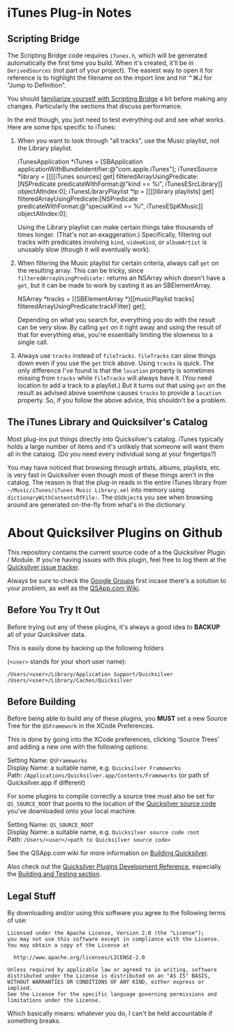 # iTunes Plug-in Notes #

## Scripting Bridge ##

The Scripting Bridge code requires `iTunes.h`, which will be generated automatically the first time you build. When it's created, it'll be in `DerivedSources` (not part of your project). The easiest way to open it for reference is to highlight the filename on the import line and hit ⌃⌘J for "Jump to Definition".

You should [familiarize yourself with Scripting Bridge][sbdoc] a bit before making any changes. Particularly the sections that discuss performance.

In the end though, you just need to test everything out and see what works. Here are some tips specific to iTunes:

  1. When you want to look through "all tracks", use the Music playlist, not the Library playlist.
  
        iTunesApplication *iTunes = [SBApplication applicationWithBundleIdentifier:@"com.apple.iTunes"];
        iTunesSource *library = [[[[iTunes sources] get] filteredArrayUsingPredicate:[NSPredicate predicateWithFormat:@"kind == %i", iTunesESrcLibrary]] objectAtIndex:0];
        iTunesLibraryPlaylist *lp = [[[[library playlists] get] filteredArrayUsingPredicate:[NSPredicate predicateWithFormat:@"specialKind == %i", iTunesESpKMusic]] objectAtIndex:0];
  
     Using the Library playlist can make certain things take thousands of times longer. (That's not an exaggeration.) Specifically, filtering out tracks with predicates involving `kind`, `videoKind`, or `albumArtist` is unusably slow (though it will eventually work). 
  
  2. When filtering the Music playlist for certain criteria, always call `get` on the resulting array. This can be tricky, since `filteredArrayUsingPredicate:` returns an NSArray which doesn't have a `get`, but it can be made to work by casting it as an SBElementArray.
  
        NSArray *tracks = [(SBElementArray *)[[musicPlaylist tracks] filteredArrayUsingPredicate:trackFilter] get];
  
     Depending on what you search for, everything you do with the result can be very slow. By calling `get` on it right away and using the result of that for everything else, you're essentially limiting the slowness to a single call.
  
  3. Always use `tracks` instead of `fileTracks`. `fileTracks` can slow things down even if you use the `get` trick above. Using `tracks` is quick. The only difference I've found is that the `location` property is sometimes missing from `tracks` while `fileTracks` will always have it. (You need location to add a track to a playlist.) But it turns out that using `get` on the result as advised above soemhow causes `tracks` to provide a `location` property. So, if you follow the above advice, this shouldn't be a problem.

[sbdoc]: http://developer.apple.com/library/mac/#documentation/Cocoa/Conceptual/ScriptingBridgeConcepts/Introduction/Introduction.html

## The iTunes Library and Quicksilver's Catalog ##

Most plug-ins put things directly into Quicksilver's catalog. iTunes typically holds a large number of items and it's unlikely that someone will want them all in the catalog. (Do you need every individual song at your fingertips?)

You may have noticed that browsing through artists, albums, playlists, etc. is very fast in Quicksilver even though most of these things aren't in the catalog. The reason is that the plug-in reads in the entire iTunes library from `~/Music/iTunes/iTunes Music Library.xml` into memory using `dictionaryWithContentsOfFile:`. The `QSObject`s you see when browsing around are generated on-the-fly from what's in the dictionary.

About Quicksilver Plugins on Github
===================================

This repository contains the current source code of a the Quicksilver Plugin / Module. If you're having issues with this plugin, feel free to log them at the [Quicksilver issue tracker](https://github.com/quicksilver/Quicksilver/issues).

Always be sure to check the [Google Groups](http://groups.google.com/group/blacktree-quicksilver/topics?gvc=2) first incase there's a solution to your problem, as well as the [QSApp.com Wiki](http://qsapp.com/wiki/).


Before You Try It Out
---------------------

Before trying out any of these plugins, it's always a good idea to **BACKUP** all of your Quicksilver data.

This is easily done by backing up the following folders 

(`<user>` stands for your short user name):

`/Users/<user>/Library/Application Support/Quicksilver`  
`/Users/<user>/Library/Caches/Quicksilver`

	
Before Building
---------------

Before being able to build any of these plugins, you **MUST** set a new Source Tree for the `QSFramework` in the XCode Preferences.

This is done by going into the XCode preferences, clicking 'Source Trees' and adding a new one with the following options:

Setting Name: `QSFrameworks`  
Display Name: a suitable name, e.g. `Quicksilver Frameworks`  
Path: `/Applications/Quicksilver.app/Contents/Frameworks` (or path of Quicksilver.app if different)

For some plugins to compile correctly a source tree must also be set for `QS_SOURCE_ROOT` that points to the location of the [Quicksilver source code](https://github.com/quicksilver/Quicksilver) you've downloaded onto your local machine.

Setting Name: `QS_SOURCE_ROOT`	
Display Name: a suitable name, e.g. `Quicksilver source code root`	 
Path: `/Users/<user>/<path to Quicksilver source code>`

See the QSApp.com wiki for more information on [Building Quicksilver](http://qsapp.com/wiki/Building_Quicksilver).

Also check out the [Quicksilver Plugins Development Reference](http://projects.skurfer.com/QuicksilverPlug-inReference.mdown), especially the [Building and Testing section](http://projects.skurfer.com/QuicksilverPlug-inReference.mdown#building_and_testing).

Legal Stuff 
-----------

By downloading and/or using this software you agree to the following terms of use:

    Licensed under the Apache License, Version 2.0 (the "License");
    you may not use this software except in compliance with the License.
    You may obtain a copy of the License at
    
      http://www.apache.org/licenses/LICENSE-2.0
    
    Unless required by applicable law or agreed to in writing, software
    distributed under the License is distributed on an "AS IS" BASIS,
    WITHOUT WARRANTIES OR CONDITIONS OF ANY KIND, either express or implied.
    See the License for the specific language governing permissions and
    limitations under the License.


Which basically means: whatever you do, I can't be held accountable if something breaks.